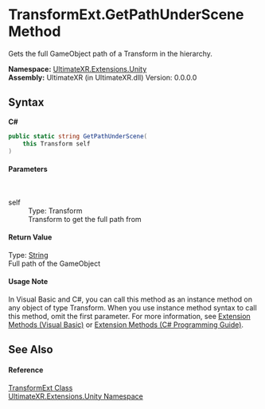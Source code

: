 # TransformExt.GetPathUnderScene Method 
 

Gets the full GameObject path of a Transform in the hierarchy.

**Namespace:**&nbsp;<a href="N_UltimateXR_Extensions_Unity">UltimateXR.Extensions.Unity</a><br />**Assembly:**&nbsp;UltimateXR (in UltimateXR.dll) Version: 0.0.0.0

## Syntax

**C#**<br />
``` C#
public static string GetPathUnderScene(
	this Transform self
)
```


#### Parameters
&nbsp;<dl><dt>self</dt><dd>Type: Transform<br />Transform to get the full path from</dd></dl>

#### Return Value
Type: <a href="https://docs.microsoft.com/dotnet/api/system.string" target="_blank" rel="noopener noreferrer">String</a><br />Full path of the GameObject

#### Usage Note
In Visual Basic and C#, you can call this method as an instance method on any object of type Transform. When you use instance method syntax to call this method, omit the first parameter. For more information, see <a href="https://docs.microsoft.com/dotnet/visual-basic/programming-guide/language-features/procedures/extension-methods" target="_blank" rel="noopener noreferrer">Extension Methods (Visual Basic)</a> or <a href="https://docs.microsoft.com/dotnet/csharp/programming-guide/classes-and-structs/extension-methods" target="_blank" rel="noopener noreferrer">Extension Methods (C# Programming Guide)</a>.

## See Also


#### Reference
<a href="T_UltimateXR_Extensions_Unity_TransformExt">TransformExt Class</a><br /><a href="N_UltimateXR_Extensions_Unity">UltimateXR.Extensions.Unity Namespace</a><br />